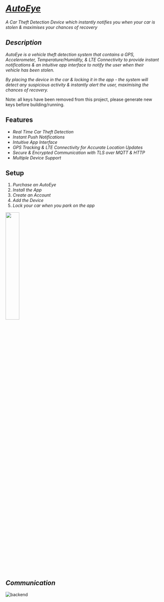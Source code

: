 # [_AutoEye_](https://nethercrafter9.wixsite.com/auto-eye)

_A Car Theft Detection Device which instantly notifies you when your car is stolen & maximises your chances of recovery_

## _Description_

_AutoEye is a vehicle theft detection system that contains a GPS, Accelerometer, Temperature/Humidity, & LTE Connectivity to provide instant notifications & an intuitive app interface to notify the user when their vehicle has been stolen._

_By placing the device in the car & locking it in the app - the system will detect any suspicious activity & instantly alert the user, maximising the chances of recovery._

Note: all keys have been removed from this project, please generate new keys before building/running.

## Features

- _Real Time Car Theft Detection_
- _Instant Push Notifications_
- _Intuitive App Interface_
- _GPS Tracking & LTE Connectivity for Accurate Location Updates_
- _Secure & Encrypted Communication with TLS over MQTT & HTTP_
- _Multiple Device Support_

## Setup

1. _Purchase an AutoEye_
2. _Install the App_
3. _Create an Account_
4. _Add the Device_
5. _Lock your car when you park on the app_

<img src="https://github.com/AdvikChitre/AutoEye/assets/71226807/5a9aaa9b-a4d5-42f9-8755-bbb793154a74" width="30%" height="30%"/>

## _Communication_

![backend](https://github.com/AdvikChitre/AutoEye/assets/59978422/55a32e85-302d-455c-8110-81bb5bc2bfca)

